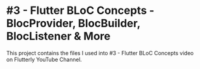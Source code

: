 # #3 - Flutter BLoC Concepts - BlocProvider, BlocBuilder, BlocListener & More


This project contains the files I used into #3 - Flutter BLoC Concepts video on Flutterly YouTube Channel.

